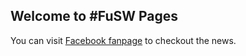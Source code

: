 ## Welcome to #FuSW Pages

You can visit [Facebook fanpage](https://www.facebook.com/FuStreetWorkout/) to checkout the news.

